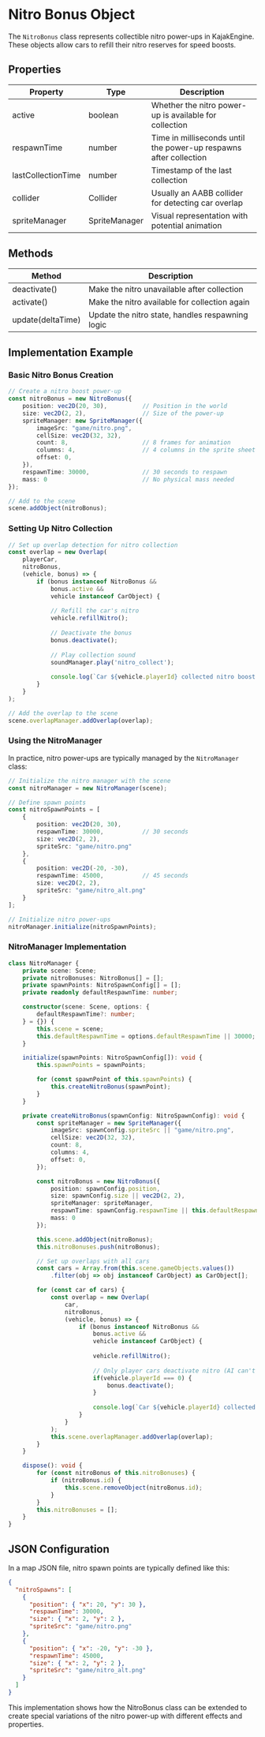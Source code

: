 # Nitro Bonus Object

The `NitroBonus` class represents collectible nitro power-ups in KajakEngine. These objects allow cars to refill their nitro reserves for speed boosts.

## Properties

| Property | Type | Description |
|----------|------|-------------|
| active | boolean | Whether the nitro power-up is available for collection |
| respawnTime | number | Time in milliseconds until the power-up respawns after collection |
| lastCollectionTime | number | Timestamp of the last collection |
| collider | Collider | Usually an AABB collider for detecting car overlap |
| spriteManager | SpriteManager | Visual representation with potential animation |

## Methods

| Method | Description |
|--------|-------------|
| deactivate() | Make the nitro unavailable after collection |
| activate() | Make the nitro available for collection again |
| update(deltaTime) | Update the nitro state, handles respawning logic |

## Implementation Example

### Basic Nitro Bonus Creation

```typescript
// Create a nitro boost power-up
const nitroBonus = new NitroBonus({
    position: vec2D(20, 30),          // Position in the world
    size: vec2D(2, 2),                // Size of the power-up
    spriteManager: new SpriteManager({
        imageSrc: "game/nitro.png",
        cellSize: vec2D(32, 32),
        count: 8,                     // 8 frames for animation
        columns: 4,                   // 4 columns in the sprite sheet
        offset: 0,
    }),
    respawnTime: 30000,               // 30 seconds to respawn
    mass: 0                           // No physical mass needed
});

// Add to the scene
scene.addObject(nitroBonus);
```

### Setting Up Nitro Collection

```typescript
// Set up overlap detection for nitro collection
const overlap = new Overlap(
    playerCar,
    nitroBonus,
    (vehicle, bonus) => {
        if (bonus instanceof NitroBonus && 
            bonus.active && 
            vehicle instanceof CarObject) {
            
            // Refill the car's nitro
            vehicle.refillNitro();
            
            // Deactivate the bonus
            bonus.deactivate();
            
            // Play collection sound
            soundManager.play('nitro_collect');
            
            console.log(`Car ${vehicle.playerId} collected nitro boost!`);
        }
    }
);

// Add the overlap to the scene
scene.overlapManager.addOverlap(overlap);
```

### Using the NitroManager

In practice, nitro power-ups are typically managed by the `NitroManager` class:

```typescript
// Initialize the nitro manager with the scene
const nitroManager = new NitroManager(scene);

// Define spawn points
const nitroSpawnPoints = [
    {
        position: vec2D(20, 30),
        respawnTime: 30000,           // 30 seconds
        size: vec2D(2, 2),
        spriteSrc: "game/nitro.png"
    },
    {
        position: vec2D(-20, -30),
        respawnTime: 45000,           // 45 seconds
        size: vec2D(2, 2),
        spriteSrc: "game/nitro_alt.png"
    }
];

// Initialize nitro power-ups
nitroManager.initialize(nitroSpawnPoints);
```

### NitroManager Implementation

```typescript
class NitroManager {
    private scene: Scene;
    private nitroBonuses: NitroBonus[] = [];
    private spawnPoints: NitroSpawnConfig[] = [];
    private readonly defaultRespawnTime: number;

    constructor(scene: Scene, options: {
        defaultRespawnTime?: number;
    } = {}) {
        this.scene = scene;
        this.defaultRespawnTime = options.defaultRespawnTime || 30000;
    }

    initialize(spawnPoints: NitroSpawnConfig[]): void {
        this.spawnPoints = spawnPoints;

        for (const spawnPoint of this.spawnPoints) {
            this.createNitroBonus(spawnPoint);
        }
    }

    private createNitroBonus(spawnConfig: NitroSpawnConfig): void {
        const spriteManager = new SpriteManager({
            imageSrc: spawnConfig.spriteSrc || "game/nitro.png",
            cellSize: vec2D(32, 32),
            count: 8,
            columns: 4,
            offset: 0,
        });

        const nitroBonus = new NitroBonus({
            position: spawnConfig.position,
            size: spawnConfig.size || vec2D(2, 2),
            spriteManager: spriteManager,
            respawnTime: spawnConfig.respawnTime || this.defaultRespawnTime,
            mass: 0
        });

        this.scene.addObject(nitroBonus);
        this.nitroBonuses.push(nitroBonus);

        // Set up overlaps with all cars
        const cars = Array.from(this.scene.gameObjects.values())
            .filter(obj => obj instanceof CarObject) as CarObject[];

        for (const car of cars) {
            const overlap = new Overlap(
                car,
                nitroBonus,
                (vehicle, bonus) => {
                    if (bonus instanceof NitroBonus && 
                        bonus.active && 
                        vehicle instanceof CarObject) {
                        
                        vehicle.refillNitro();
                        
                        // Only player cars deactivate nitro (AI can't use them up)
                        if(vehicle.playerId === 0) {
                            bonus.deactivate();
                        }
                        
                        console.log(`Car ${vehicle.playerId} collected nitro boost!`);
                    }
                }
            );
            this.scene.overlapManager.addOverlap(overlap);
        }
    }

    dispose(): void {
        for (const nitroBonus of this.nitroBonuses) {
            if (nitroBonus.id) {
                this.scene.removeObject(nitroBonus.id);
            }
        }
        this.nitroBonuses = [];
    }
}
```

## JSON Configuration

In a map JSON file, nitro spawn points are typically defined like this:

```json
{
  "nitroSpawns": [
    {
      "position": { "x": 20, "y": 30 },
      "respawnTime": 30000,
      "size": { "x": 2, "y": 2 },
      "spriteSrc": "game/nitro.png"
    },
    {
      "position": { "x": -20, "y": -30 },
      "respawnTime": 45000,
      "size": { "x": 2, "y": 2 },
      "spriteSrc": "game/nitro_alt.png"
    }
  ]
}
```


This implementation shows how the NitroBonus class can be extended to create special variations of the nitro power-up with different effects and properties.